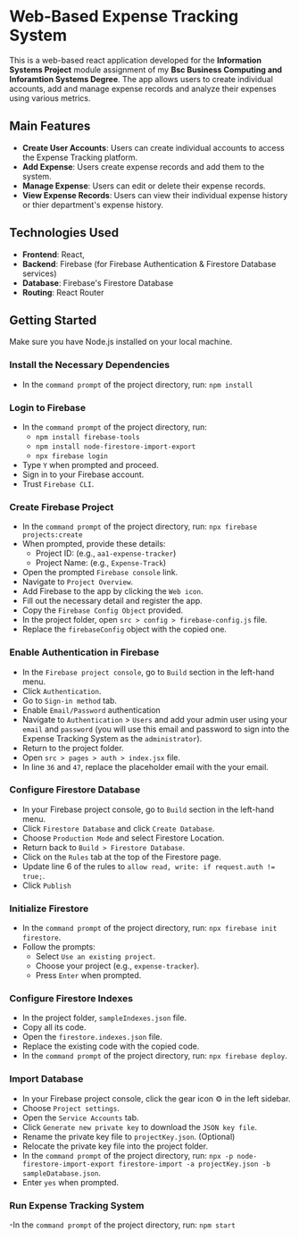 # Web-Based Expense Tracking System 

This is a web-based react application developed for the **Information Systems Project** module assignment of my **Bsc Business Computing and Inforamtion Systems Degree**. The app allows users to create individual accounts, add and manage expense records and analyze their expenses using various metrics. 

## Main Features
- **Create User Accounts**: Users can create individual accounts to access the Expense Tracking platform.
- **Add Expense**: Users create expense records and add them to the system.
- **Manage Expense**: Users can edit or delete their expense records.
- **View Expense Records**: Users can view their individual expense history or thier department's expense history.

## Technologies Used
- **Frontend**: React, 
- **Backend**: Firebase (for Firebase Authentication & Firestore Database services)
- **Database**: Firebase's Firestore Database
- **Routing**: React Router

## Getting Started

Make sure you have Node.js installed on your local machine.



### Install the Necessary Dependencies
- In the `command prompt` of the project directory, run: `npm install`

### Login to Firebase 
- In the `command prompt` of the project directory, run: 
    - `npm install firebase-tools`
    - `npm install node-firestore-import-export`
    - `npx firebase login`
- Type `Y` when prompted and proceed. 
- Sign in to your Firebase account. 
- Trust `Firebase CLI`.

### Create Firebase Project
- In the `command prompt` of the project directory, run: `npx firebase projects:create`
- When prompted, provide these details:
    - Project ID: (e.g.,   `aa1-expense-tracker`)
    - Project Name: (e.g., `Expense-Track`)
- Open the prompted `Firebase console` link.
- Navigate to `Project Overview`.
- Add Firebase to the app by clicking the `Web icon`.
- Fill out the necessary detail and register the app.
- Copy the `Firebase Config Object` provided.
- In the project folder, open `src > config > firebase-config.js` file.
- Replace the `firebaseConfig` object with the copied one. 

### Enable Authentication in Firebase

- In the `Firebase project console`, go to `Build` section in the left-hand menu. 
- Click `Authentication`. 
- Go to `Sign-in method` tab.
- Enable `Email/Password` authentication
- Navigate to `Authentication` > `Users` and add your admin user using your `email` and `password` (you will use this email and password to sign into the Expense Tracking System as the `administrator`).
- Return to the project folder.
- Open `src > pages > auth > index.jsx` file.
- In line `36` and `47`, replace the placeholder email with the your email.

### Configure Firestore Database

- In your Firebase project console, go to `Build` section in the left-hand menu. 
- Click `Firestore Database` and click `Create Database`.
- Choose `Production Mode` and select Firestore Location. 
- Return back to `Build > Firestore Database`.
- Click on the `Rules` tab at the top of the Firestore page.
- Update line 6 of the rules to `allow read, write: if request.auth != true;`.
- Click `Publish`

### Initialize Firestore
- In the `command prompt` of the project directory, run: `npx firebase init firestore`.
- Follow the prompts:
    - Select `Use an existing project`.
    - Choose your project (e.g., `expense-tracker`).
    - Press `Enter` when prompted.

### Configure Firestore Indexes
- In the project folder, `sampleIndexes.json` file.
- Copy all its code.
- Open the `firestore.indexes.json` file. 
- Replace the existing code with the copied code. 
- In the `command prompt` of the project directory, run: `npx firebase deploy`.

### Import Database
- In your Firebase project console, click the gear icon ⚙️ in the left sidebar.
- Choose `Project settings`.
- Open the `Service Accounts` tab.
- Click `Generate new private key` to download the `JSON key file`.
- Rename the private key file to `projectKey.json`. (Optional)
- Relocate the private key file into the project folder.
- In the `command prompt` of the project directory, run: `npx -p node-firestore-import-export firestore-import -a projectKey.json -b sampleDatabase.json`.
- Enter `yes` when prompted.

### Run Expense Tracking System
-In the `command prompt` of the project directory, run: `npm start`